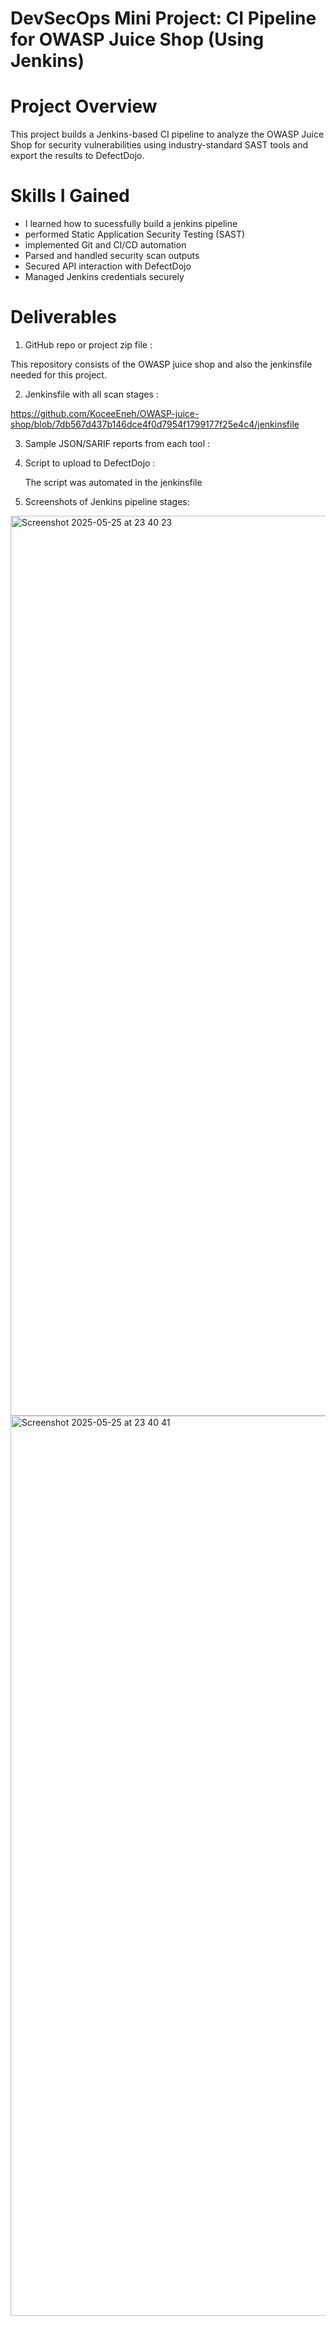 # DevSecOps Mini Project: CI Pipeline for OWASP Juice Shop (Using Jenkins)

# Project Overview 
This project builds a Jenkins-based CI pipeline to analyze the OWASP Juice Shop for security vulnerabilities using industry-standard SAST tools and export the results to DefectDojo.

# Skills I Gained
- I learned how to sucessfully build a jenkins pipeline
- performed Static Application Security Testing (SAST)
- implemented Git and CI/CD automation 
- Parsed and handled security scan outputs
- Secured API interaction with DefectDojo
- Managed Jenkins credentials securely

# Deliverables

1. GitHub repo or project zip file :

This repository consists of the OWASP juice shop and also the jenkinsfile needed for this project. 

2. Jenkinsfile with all scan stages :

https://github.com/KoceeEneh/OWASP-juice-shop/blob/7db567d437b146dce4f0d7954f1799177f25e4c4/jenkinsfile

3. Sample JSON/SARIF reports from each tool :
   

 
4. Script to upload to DefectDojo :
   
   The script was automated in the jenkinsfile 
5. Screenshots of Jenkins pipeline stages:

<img width="1440" alt="Screenshot 2025-05-25 at 23 40 23" src="https://github.com/user-attachments/assets/b7ab135d-89f6-4892-bb50-00afa913f6aa" />

<img width="1440" alt="Screenshot 2025-05-25 at 23 40 41" src="https://github.com/user-attachments/assets/e3f9f879-c731-4b4d-b413-9cf3e53b8b9d" />



